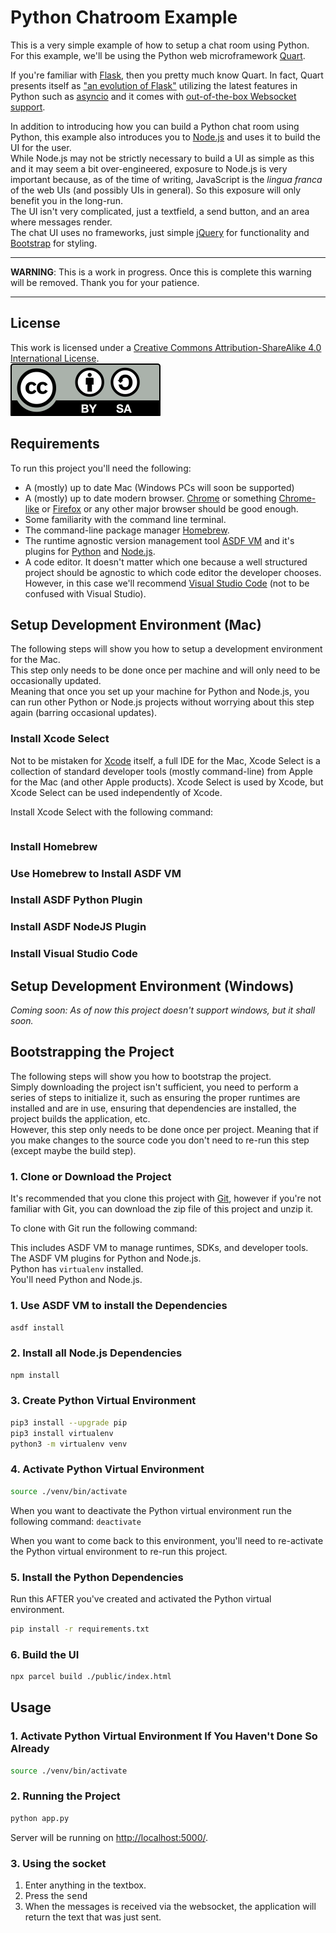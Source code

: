 # Python Chatroom Example

This is a very simple example of how to setup a chat room using Python.  
For this example, we'll be using the Python web microframework [Quart](https://pgjones.gitlab.io/quart/).  

If you're familiar with [Flask](http://flask.pocoo.org/), then you pretty much know Quart.  In fact, Quart presents itself as ["an evolution of Flask"](https://pgjones.gitlab.io/quart/discussion/flask_evolution.html#flask-evolution) utilizing the latest features in Python such as [asyncio](https://docs.python.org/3/library/asyncio.html) and it comes with [out-of-the-box Websocket support](https://pgjones.gitlab.io/quart/how_to_guides/websockets.html).  

In addition to introducing how you can build a Python chat room using Python, this example also introduces you to [Node.js](https://nodejs.org/en/) and uses it to build the UI for the user.  
While Node.js may not be strictly necessary to build a UI as simple as this and it may seem a bit over-engineered, exposure to Node.js is very important because, as of the time of writing, JavaScript is the *lingua franca* of the web UIs (and possibly UIs in general).  So this exposure will only benefit you in the long-run.  
The UI isn't very complicated, just a textfield, a send button, and an area where messages render.  
The chat UI uses no frameworks, just simple [jQuery](https://jquery.com/) for functionality and [Bootstrap](https://getbootstrap.com/) for styling.  

<hr>

**WARNING**: This is a work in progress.  Once this is complete this warning will be removed.  Thank you for your patience.  

<hr>

## License

This work is licensed under a <a rel="license" href="http://creativecommons.org/licenses/by-sa/4.0/">Creative Commons Attribution-ShareAlike 4.0 International License</a>.  
![Creative Commons License](./by-sa.svg)  

## Requirements

To run this project you'll need the following:

- A (mostly) up to date Mac (Windows PCs will soon be supported)
- A (mostly) up to date modern browser.  [Chrome](https://www.google.com/chrome/) or something [Chrome-like](https://brave.com/) or [Firefox](https://www.mozilla.org/en-US/firefox/) or any other major browser should be good enough.  
- Some familiarity with the command line terminal.  
- The command-line package manager [Homebrew](https://brew.sh/).  
- The runtime agnostic version management tool [ASDF VM](https://asdf-vm.com/) and it's plugins for [Python](https://github.com/danhper/asdf-python) and [Node.js](https://github.com/asdf-vm/asdf-nodejs).  
- A code editor.  It doesn't matter which one because a well structured project should be agnostic to which code editor the developer chooses.  However, in this case we'll recommend [Visual Studio Code](https://code.visualstudio.com/) (not to be confused with Visual Studio).  

## Setup Development Environment (Mac)

The following steps will show you how to setup a development environment for the Mac.  
This step only needs to be done once per machine and will only need to be occasionally updated.  
Meaning that once you set up your machine for Python and Node.js, you can run other Python or Node.js projects without worrying about this step again (barring occasional updates).  

### Install Xcode Select

Not to be mistaken for [Xcode](https://developer.apple.com/xcode/) itself, a full IDE for the Mac, Xcode Select is a collection of standard developer tools (mostly command-line) from Apple for the Mac (and other Apple products).  Xcode Select is used by Xcode, but Xcode Select can be used independently of Xcode.  

Install Xcode Select with the following command:  

```sh
```

### Install Homebrew

### Use Homebrew to Install ASDF VM

### Install ASDF Python Plugin

### Install ASDF NodeJS Plugin

### Install Visual Studio Code

## Setup Development Environment (Windows)

*Coming soon: As of now this project doesn't support windows, but it shall soon.*

## Bootstrapping the Project

The following steps will show you how to bootstrap the project.  
Simply downloading the project isn't sufficient, you need to perform a series of steps to initialize it, such as ensuring the proper runtimes are installed and are in use, ensuring that dependencies are installed, the project builds the application, etc.  
However, this step only needs to be done once per project.  Meaning that if you make changes to the source code you don't need to re-run this step (except maybe the build step).  

### 1. Clone or Download the Project

It's recommended that you clone this project with [Git](https://git-scm.com/), however if you're not familiar with Git, you can download the zip file of this project and unzip it.  

To clone with Git run the following command:  

This includes ASDF VM to manage runtimes, SDKs, and developer tools.  
The ASDF VM plugins for Python and Node.js.  
Python has `virtualenv` installed.  
You'll need Python and Node.js.  

### 1. Use ASDF VM to install the Dependencies

```sh
asdf install
```

### 2. Install all Node.js Dependencies

```sh
npm install
```

### 3. Create Python Virtual Environment

```sh
pip3 install --upgrade pip
pip3 install virtualenv
python3 -m virtualenv venv
```

### 4. Activate Python Virtual Environment

```sh
source ./venv/bin/activate
```

When you want to deactivate the Python virtual environment run the following command: `deactivate`

When you want to come back to this environment, you'll need to re-activate the Python virtual environment to re-run this project.  

### 5. Install the Python Dependencies

Run this AFTER you've created and activated the Python virtual environment.  

```sh
pip install -r requirements.txt
```

### 6. Build the UI

```sh
npx parcel build ./public/index.html
```

## Usage

### 1. Activate Python Virtual Environment If You Haven't Done So Already

```sh
source ./venv/bin/activate
```

### 2. Running the Project

```sh
python app.py
```

Server will be running on [http://localhost:5000/](http://localhost:5000/).  

### 3. Using the socket

1. Enter anything in the textbox.
2. Press the <kbd>send</kbd>
3. When the messages is received via the websocket, the application will return the text that was just sent.  

